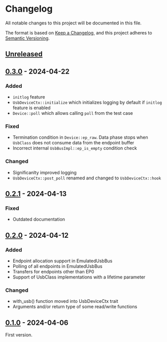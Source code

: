 # Changelog
All notable changes to this project will be documented in this file.

The format is based on [Keep a Changelog](https://keepachangelog.com/en/1.0.0/),
and this project adheres to [Semantic Versioning](https://semver.org/spec/v2.0.0.html).

## [Unreleased]

## [0.3.0] - 2024-04-22

### Added
- `initlog` feature
- `UsbDeviceCtx::initialize` which initializes logging by
default if `initlog` feature is enabled
- `Device::poll` which allows calling `poll` from the test case

### Fixed
- Termination condition in `Device::ep_raw`. Data phase stops
when `UsbClass` does not consume data from the endpoint buffer
- Incorrect internal `UsbBusImpl::ep_is_empty` condition check

### Changed
- Significanlty improved logging
- `UsbDeviceCtx::post_poll` renamed and changed to `UsbDeviceCtx::hook`

## [0.2.1] - 2024-04-13

### Fixed
- Outdated documentation

## [0.2.0] - 2024-04-12

### Added
- Endpoint allocation support in EmulatedUsbBus
- Polling of all endpoints in EmulatedUsbBus
- Transfers for endpoints other than EP0
- Support of UsbClass implementations with a lifetime parameter

### Changed
- with_usb() function moved into UsbDeviceCtx trait
- Arguments and/or return type of some read/write functions

## [0.1.0] - 2024-04-06

First version.

[Unreleased]: https://github.com/vitalyvb/usbd-class-tester/compare/v0.3.0...HEAD
[0.3.0]: https://github.com/vitalyvb/usbd-class-tester/compare/v0.2.1...v0.3.0
[0.2.1]: https://github.com/vitalyvb/usbd-class-tester/compare/v0.2.0...v0.2.1
[0.2.0]: https://github.com/vitalyvb/usbd-class-tester/compare/v0.1.0...v0.2.0
[0.1.0]: https://github.com/vitalyvb/usbd-class-tester/releases/tag/v0.1.0
